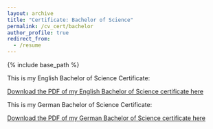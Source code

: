 ```yaml
---
layout: archive
title: "Certificate: Bachelor of Science"
permalink: /cv_cert/bachelor
author_profile: true
redirect_from:
  - /resume
---
```

{% include base_path %}

This is my English Bachelor of Science Certificate:

[Download the PDF of my English Bachelor of Science certificate here](http://jonathanigler.github.io/files/BSc_Zeugnis_JCI_English.pdf)


This is my German Bachelor of Science Certificate:

[Download the PDF of my German Bachelor of Science certificate here](http://jonathanigler.github.io/files/BSc_Zeugnis_JCI_Deutsch.pdf)
